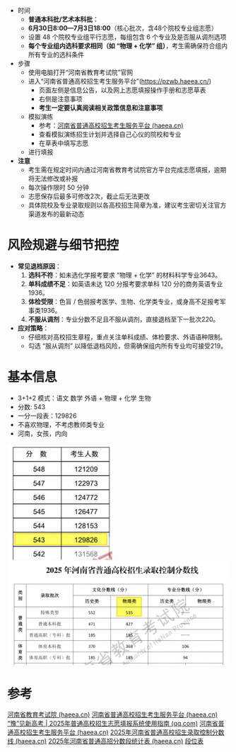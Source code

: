 - 时间
	- **普通本科批/艺术本科批**：
    - **6月30日8:00—7月3日18:00**（核心批次，含48个院校专业组志愿）
    - 设置 48 个院校专业组平行志愿，每组包含 6 个专业及是否服从调剂选项
    - **每个专业组内选科要求相同（如 “物理 + 化学” 组）**，考生需确保符合组内所有专业的选科条件
- 步骤
	- 使用电脑打开“河南省教育考试院”官网
	- 进入“河南省普通高校招生考生服务平台”(https://pzwb.haeea.cn/)
		- 页面左侧是信息公告，以及网上志愿填报操作手册和志愿草表
		- 右侧是注意事项
		- **考生一定要认真阅读相关政策信息和注意事项**
	- 模拟演练
		- 参考：[河南省普通高校招生考生服务平台 (haeea.cn)](https://pzwb.haeea.cn/system/notice/view/506)
		- 查看模拟演练招生计划并选择自己心仪的院校和专业
		- 在草表中填写志愿
	- 进行填报
- **注意**
	- 考生需在规定时间内通过河南省教育考试院官方平台完成志愿填报，逾期将无法修改或补报
	- 每次操作限时 50 分钟
	- 志愿保存后最多可修改2次，截止后无法更改
	- 具体院校及专业录取规则以各高校招生简章为准，建议考生密切关注官方渠道发布的最新动态

# **风险规避与细节把控**
- **常见退档原因**：
    1. **选科不符**：如未选化学报考要求 “物理 + 化学” 的材料科学专业3643。
    2. **单科成绩不足**：如英语未达 120 分报考要求单科 120 分的商务英语专业1936。
    3. **体检受限**：色盲 / 色弱报考医学、生物、化学类专业，或身高不足报考军事类1936。
    4. **不服从调剂**：专业分数不足且不服从调剂，直接退档至下一批次220。
- **应对策略**：
    - 仔细核对高校招生章程，重点关注单科成绩、体检要求、外语语种限制。
    - 勾选 “服从调剂” 以降低退档风险，但需确保组内所有专业均可接受219。

# 基本信息
- 3+1+2 模式：语文 数学 外语 + 物理 + 化学 生物
- 分数: 543
- 一分一段表：129826
- 不喜欢物理，不考虑教师类专业
- 河南，女孩，内向

![](../photo/Pasted%20image%2020250628143754.png)
![](../photo/Pasted%20image%2020250628144330.png)
# 参考
[河南省教育考试院 (haeea.cn)](https://www.haeea.cn/)
[河南省普通高校招生考生服务平台 (haeea.cn)](https://pzwb.haeea.cn/stu)
[“豫”见新高考 | 2025年普通高校招生志愿填报系统使用指南 (qq.com)](https://mp.weixin.qq.com/s/g488PrVAVEeBE25Gzu82xw)
[河南省普通高校招生考生服务平台 (haeea.cn)](https://pzwb.haeea.cn/system/notice/view/506)
[2025年河南省普通高校招生录取控制分数线 (haeea.cn)](https://www.haeea.cn/a/202506/43549_a82ed933.shtml)
[2025年河南省普通高招分数段统计表 (haeea.cn)](https://www.haeea.cn/a/202506/43550_7465740d.shtml)
[段位表](https://www.haeea.cn/attach/file/20250625/20250625063642_6372_26a2b36e.pdf)

